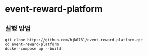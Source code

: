# event-reward-platform

## 실행 방법
```
git clone https://github.com/hjk0761/event-reward-platform.git
cd event-reward-platform
docker-compose up --build
```